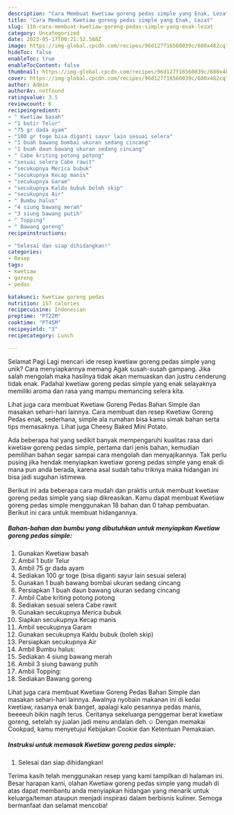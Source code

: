 ```yaml
---
description: "Cara Membuat Kwetiaw goreng pedas simple yang Enak, Lezat"
title: "Cara Membuat Kwetiaw goreng pedas simple yang Enak, Lezat"
slug: 116-cara-membuat-kwetiaw-goreng-pedas-simple-yang-enak-lezat
category: Uncategorized
date: 2023-05-17T00:21:52.588Z
image: https://img-global.cpcdn.com/recipes/96d127f16560039c/680x482cq70/kwetiaw-goreng-pedas-simple-foto-resep-utama.jpg
hideToc: false
enableToc: true
enableTocContent: false
thumbnail: https://img-global.cpcdn.com/recipes/96d127f16560039c/680x482cq70/kwetiaw-goreng-pedas-simple-foto-resep-utama.jpg
cover: https://img-global.cpcdn.com/recipes/96d127f16560039c/680x482cq70/kwetiaw-goreng-pedas-simple-foto-resep-utama.jpg
author: Admin
authorAv: notfound
ratingvalue: 3.5
reviewcount: 6
recipeingredient:
- " Kwetiaw basah"
- "1 butir Telur"
- "75 gr dada ayam"
- "100 gr toge bisa diganti sayur lain sesuai selera"
- "1 buah bawang bombai ukuran sedang cincang"
- "1 buah daun bawang ukuran sedang cincang"
- " Cabe kriting potong potong"
- "sesuai selera Cabe rawit"
- "secukupnya Merica bubuk"
- "secukupnya Kecap manis"
- "secukupnya Garam"
- "secukupnya Kaldu bubuk boleh skip"
- "secukupnya Air"
- " Bumbu halus"
- "4 siung bawang merah"
- "3 siung bawang putih"
- " Topping"
- " Bawang goreng"
recipeinstructions:

- "Selesai dan siap dihidangkan!"
categories:
- Resep
tags:
- kwetiaw
- goreng
- pedas

katakunci: kwetiaw goreng pedas 
nutrition: 157 calories
recipecuisine: Indonesian
preptime: "PT22M"
cooktime: "PT45M"
recipeyield: "3"
recipecategory: Lunch

---
```



Selamat Pagi Lagi mencari ide resep kwetiaw goreng pedas simple yang unik? Cara menyiapkannya memang Agak susah-susah gampang. Jika salah mengolah maka hasilnya tidak akan memuaskan dan justru cenderung tidak enak. Padahal kwetiaw goreng pedas simple yang enak selayaknya memiliki aroma dan rasa yang mampu memancing selera kita.


Lihat juga cara membuat Kwetiaw Goreng Pedas Bahan Simple dan masakan sehari-hari lainnya. Cara membuat dan resep Kwetiaw Goreng Pedas enak, sederhana, simple ala rumahan bisa kamu simak bahan serta tips memasaknya. Lihat juga Cheesy Baked Mini Potato.

Ada beberapa hal yang sedikit banyak mempengaruhi kualitas rasa dari kwetiaw goreng pedas simple, pertama dari jenis bahan, kemudian pemilihan bahan segar sampai cara mengolah dan menyajikannya. Tak perlu pusing jika hendak menyiapkan kwetiaw goreng pedas simple yang enak di mana pun anda berada, karena asal sudah tahu triknya maka hidangan ini bisa jadi suguhan istimewa.


Berikut ini ada beberapa cara mudah dan praktis untuk membuat kwetiaw goreng pedas simple yang siap dikreasikan. Kamu dapat membuat Kwetiaw goreng pedas simple menggunakan 18 bahan dan 0 tahap pembuatan. Berikut ini cara untuk membuat hidangannya.

<!--inarticleads1-->

##### Bahan-bahan dan bumbu yang dibutuhkan untuk menyiapkan Kwetiaw goreng pedas simple:

1. Gunakan  Kwetiaw basah
1. Ambil 1 butir Telur
1. Ambil 75 gr dada ayam
1. Sediakan 100 gr toge (bisa diganti sayur lain sesuai selera)
1. Gunakan 1 buah bawang bombai ukuran sedang cincang
1. Persiapkan 1 buah daun bawang ukuran sedang cincang
1. Ambil  Cabe kriting potong potong
1. Sediakan sesuai selera Cabe rawit
1. Gunakan secukupnya Merica bubuk
1. Siapkan secukupnya Kecap manis
1. Ambil secukupnya Garam
1. Gunakan secukupnya Kaldu bubuk (boleh skip)
1. Persiapkan secukupnya Air
1. Ambil  Bumbu halus:
1. Sediakan 4 siung bawang merah
1. Ambil 3 siung bawang putih
1. Ambil  Topping:
1. Sediakan  Bawang goreng


Lihat juga cara membuat Kwetiaw Goreng Pedas Bahan Simple dan masakan sehari-hari lainnya. Awalnya nyobain makanan ini di kedai kwetiaw, rasanya enak banget, apalagi kalo pesannya pedas manis, beeeeuh bikin nagih terus. Ceritanya sekeluarga penggemar berat kwetiaw goreng, setelah sy jualan jadi menu andalan deh.☺️ Dengan memakai Cookpad, kamu menyetujui Kebijakan Cookie dan Ketentuan Pemakaian. 

<!--inarticleads2-->

##### Instruksi untuk memasak Kwetiaw goreng pedas simple:


1. Selesai dan siap dihidangkan!



Terima kasih telah menggunakan resep yang kami tampilkan di halaman ini. Besar harapan kami, olahan Kwetiaw goreng pedas simple yang mudah di atas dapat membantu anda menyiapkan hidangan yang menarik untuk keluarga/teman ataupun menjadi inspirasi dalam berbisnis kuliner. Semoga bermanfaat dan selamat mencoba!
